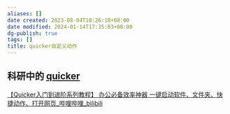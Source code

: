```yaml
---
aliases: []
date created: 2023-08-04T18:26:18+08:00
date modified: 2024-01-14T17:35:03+08:00
dg-publish: true
tags: []
title: quicker自定义动作
---
```


## 科研中的 [quicker](../../../3%20计算机/创建、效率与技巧/非编程软件/管理工具/quicker.md)
[【Quicker入门到进阶系列教程】 办公必备效率神器 一键启动软件、文件夹、快捷动作、打开网页\_哔哩哔哩\_bilibili](https://www.bilibili.com/video/BV1Tf4y1F7Q9/?spm_id_from=333.788.recommend_more_video.-1&vd_source=20cb3e7c6ad3d64f0eb2d763ff005080)